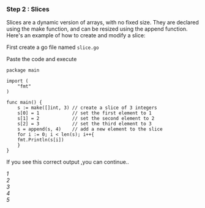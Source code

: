 ### Step 2 : Slices

Slices are a dynamic version of arrays, with no fixed size. They are declared using the make function, and can be resized using the append function. Here's an example of how to create and modify a slice:

First create a go file named `slice.go`

Paste the code and execute

```
package main

import (
	"fmt"
)

func main() {
	s := make([]int, 3) // create a slice of 3 integers
	s[0] = 1            // set the first element to 1
	s[1] = 2            // set the second element to 2
	s[2] = 3            // set the third element to 3
	s = append(s, 4)    // add a new element to the slice
	for i := 0; i < len(s); i++{
	fmt.Println(s[i])
	}
}
```
If you see this correct output ,you can continue..

*1* \
*2* \
*3* \
*4* \
*5*
